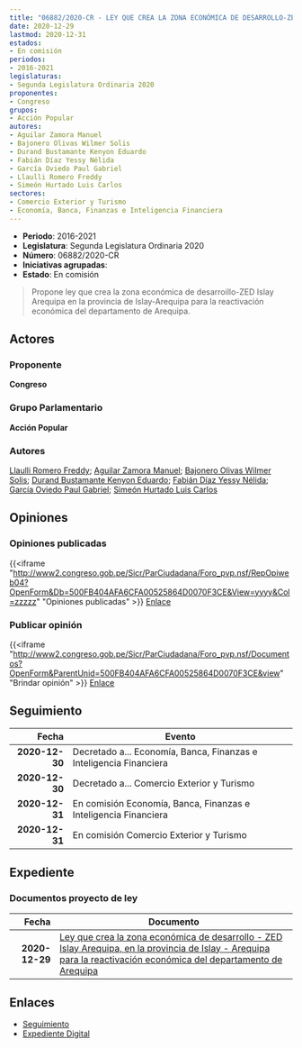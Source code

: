 ```yaml
---
title: "06882/2020-CR - LEY QUE CREA LA ZONA ECONÓMICA DE DESARROLLO-ZED ISLAY AREQUIPA, EN LA PROVINCIA DE ISLAY-AREQUI´PARA LA REACTIVACIÓN ECONÓMICA DEL DEPARTAMENTO DE AREQUIPA"
date: 2020-12-29
lastmod: 2020-12-31
estados:
- En comisión
periodos:
- 2016-2021
legislaturas:
- Segunda Legislatura Ordinaria 2020
proponentes:
- Congreso
grupos:
- Acción Popular
autores:
- Aguilar Zamora Manuel
- Bajonero Olivas Wilmer Solis
- Durand Bustamante Kenyon Eduardo
- Fabián Díaz Yessy Nélida
- García Oviedo Paul Gabriel
- Llaulli Romero Freddy
- Simeón Hurtado Luis Carlos
sectores:
- Comercio Exterior y Turismo
- Economía, Banca, Finanzas e Inteligencia Financiera
---
```

- **Periodo**: 2016-2021
- **Legislatura**: Segunda Legislatura Ordinaria 2020
- **Número**: 06882/2020-CR
- **Iniciativas agrupadas**: 
- **Estado**: En comisión

> Propone ley que crea la zona económica de desarroillo-ZED Islay Arequipa en la provincia de Islay-Arequipa para la reactivación económica del departamento de Arequipa.


## Actores

### Proponente

**Congreso**

### Grupo Parlamentario

**Acción Popular**

### Autores

[Llaulli Romero Freddy](mailto:mailto:fllaulli@congreso.gob.pe); [Aguilar Zamora Manuel](mailto:mailto:maguilarz@congreso.gob.pe); [Bajonero Olivas Wilmer Solis](mailto:mailto:wbajonero@congreso.gob.pe); [Durand Bustamante Kenyon Eduardo](mailto:mailto:kdurand@congreso.gob.pe); [Fabián Díaz Yessy Nélida](mailto:mailto:yfabian@congreso.gob.pe); [García Oviedo Paul Gabriel](mailto:mailto:pgarcia@congreso.gob.pe); [Simeón Hurtado Luis Carlos](mailto:mailto:lsimeon@congreso.gob.pe)

## Opiniones

### Opiniones publicadas

{{<iframe "http://www2.congreso.gob.pe/Sicr/ParCiudadana/Foro_pvp.nsf/RepOpiweb04?OpenForm&Db=500FB404AFA6CFA00525864D0070F3CE&View=yyyy&Col=zzzzz" "Opiniones publicadas" >}}
[Enlace](http://www2.congreso.gob.pe/Sicr/ParCiudadana/Foro_pvp.nsf/RepOpiweb04?OpenForm&Db=500FB404AFA6CFA00525864D0070F3CE&View=yyyy&Col=zzzzz)

### Publicar opinión

{{<iframe "http://www2.congreso.gob.pe/Sicr/ParCiudadana/Foro_pvp.nsf/Documentos?OpenForm&ParentUnid=500FB404AFA6CFA00525864D0070F3CE&view" "Brindar opinión" >}}
[Enlace](http://www2.congreso.gob.pe/Sicr/ParCiudadana/Foro_pvp.nsf/Documentos?OpenForm&ParentUnid=500FB404AFA6CFA00525864D0070F3CE&view)


## Seguimiento

| Fecha | Evento |
|------:|--------|
| **2020-12-30** | Decretado a... Economía, Banca, Finanzas e Inteligencia Financiera |
| **2020-12-30** | Decretado a... Comercio Exterior y Turismo |
| **2020-12-31** | En comisión Economía, Banca, Finanzas e Inteligencia Financiera |
| **2020-12-31** | En comisión Comercio Exterior y Turismo |

## Expediente

### Documentos proyecto de ley

| Fecha | Documento |
|------:|-----------|
| **2020-12-29** | [Ley que crea la zona económica de desarrollo - ZED Islay Arequipa, en la provincia de Islay - Arequipa para la reactivación económica del departamento de Arequipa](https://leyes.congreso.gob.pe/Documentos/2016_2021/Proyectos_de_Ley_y_de_Resoluciones_Legislativas/PL06882-20201229..pdf) |

## Enlaces

- [Seguimiento](http://www2.congreso.gob.pe/Sicr/TraDocEstProc/CLProLey2016.nsf/f7fff46988ca05b1052578e100829cc7/20e991a6ba5e28dd0525864d006ffea6?OpenDocument)
- [Expediente Digital](http://www2.congreso.gob.pe/Sicr/TraDocEstProc/Expvirt_2011.nsf/visbusqptramdoc1621/06882?opendocument)

